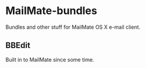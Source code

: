 MailMate-bundles
================

Bundles and other stuff for MailMate OS X e-mail client.

## BBEdit

Built in to MailMate since some time.
